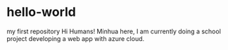 # hello-world
my first repository
Hi Humans!
Minhua here, I am currently doing a school project developing a web app with azure cloud.
